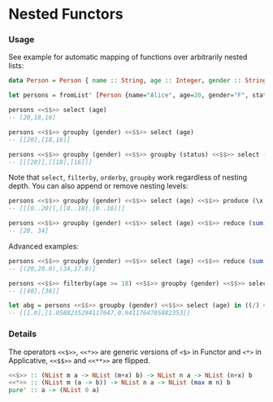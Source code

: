 # Nested Functors

### Usage

See example for automatic mapping of functions over arbitrarily nested lists:

```haskell
data Person = Person { name :: String, age :: Integer, gender :: String, status :: String } deriving Show

let persons = fromList' [Person {name="Alice", age=20, gender="F", status="Good"}, Person {name="Bob", age=18, gender="M", status="Good"}, Person {name="Chuck", age=16, gender="M", status="Bad"}] :: NList N1 Person

persons <<$$>> select (age)
-- [20,18,16]

persons <<$$>> groupby (gender) <<$$>> select (age)
-- [[20],[18,16]]

persons <<$$>> groupby (gender) <<$$>> groupby (status) <<$$>> select (age)
-- [[[20]],[[18],[16]]]
```

Note that `select`, `filterby`, `orderby`, `groupby` work regardless of nesting depth. You can also append or remove nesting levels:
```haskell
persons <<$$>> groupby (gender) <<$$>> select (age) <<$$>> produce (\x -> [0..x])
-- [[[0..20]],[[0..18],[0..16]]]

persons <<$$>> groupby (gender) <<$$>> select (age) <<$$>> reduce (sum)
-- [20, 34]
```

Advanced examples:
```haskell
persons <<$$>> groupby (gender) <<$$>> select (age) <<$$>> reduce (sum &&& mean)
-- [(20,20.0),(34,17.0)]

persons <<$$>> filterby(age >= 18) <<$$>> groupby (gender) <<$$>> select (age * 2)
-- [[40],[36]]

let abg = persons <<$$>> groupby (gender) <<$$>> select (age) in ((/) <$> (abg <<$$>> select (realToFrac)) <<*>> (abg <<$$>> reduce (mean)))
-- [[1.0],[1.0588235294117647,0.9411764705882353]]
```

### Details

The operators `<<$>>`, `<<*>>` are generic versions of `<$>` in Functor and `<*>` in Applicative, `<<$$>>` and `<<**>>` are flipped.
```haskell
<<$>> :: (NList m a -> NList (m+x) b) -> NList n a -> NList (n+x) b
<<*>> :: (NList m (a -> b)) -> NList n a -> NList (max m n) b
pure' :: a -> (NList 0 a)
```
